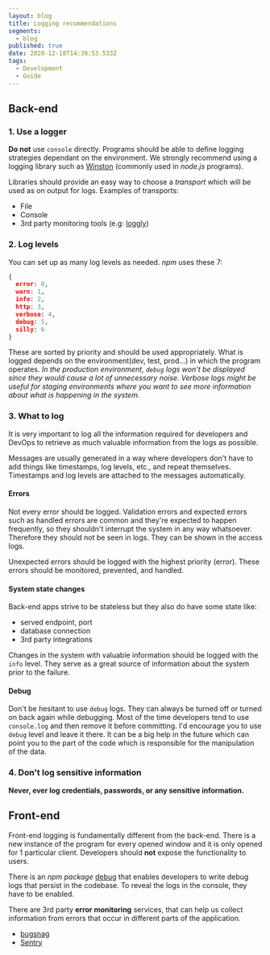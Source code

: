 ```yaml
---
layout: blog
title: Logging recommendations
segments:
  - blog
published: true
date: 2020-12-18T14:39:53.533Z
tags:
  - Development
  - Guide
---
```

## Back-end

### 1. Use a logger

**Do not** use `console` directly. Programs should be able to define logging strategies dependant on the environment.
We strongly recommend using a logging library such as [Winston](https://github.com/winstonjs/winston) (commonly used in _node.js_ programs).

Libraries should provide an easy way to choose a _transport_ which will be used as on output for logs.
Examples of transports:

- File
- Console
- 3rd party monitoring tools (e.g: [loggly](https://www.loggly.com/))

### 2. Log levels

You can set up as many log levels as needed.
_npm_ uses these 7:

```json
{
  error: 0,
  warn: 1,
  info: 2,
  http: 3,
  verbose: 4,
  debug: 5,
  silly: 6
}
```

These are sorted by priority and should be used appropriately.
What is logged depends on the environment(dev, test, prod...) in which the program operates.
_In the production environment, `debug` logs won't be displayed since they would cause a lot of unnecessary noise._
_Verbose logs might be useful for staging environments where you want to see more information about what is happening in the system._

### 3. What to log

It is very important to log all the information required for developers and DevOps to retrieve as much valuable information from the logs as possible.

Messages are usually generated in a way where developers don't have to add things like timestamps, log levels, etc., and repeat themselves.
Timestamps and log levels are attached to the messages automatically.

#### Errors

Not every error should be logged.
Validation errors and expected errors such as handled errors
are common and they're expected to happen frequently, so they shouldn't interrupt the system in any way whatsoever.
Therefore they should not be seen in logs. They can be shown in the access logs.

Unexpected errors should be logged with the highest priority (error). These errors should be monitored, prevented, and handled.

#### System state changes

Back-end apps strive to be stateless but they also do have some state like:

- served endpoint, port
- database connection
- 3rd party integrations

Changes in the system with valuable information should be logged with the `info` level. They serve as a great source of information about the system prior to the failure.

#### Debug

Don't be hesitant to use `debug` logs. They can always be turned off or turned on back again while debugging.
Most of the time developers tend to use `console.log` and then remove it before committing.
I'd encourage you to use `debug` level and leave it there.
It can be a big help in the future which can point you to the part of the code which is responsible for the manipulation of the data.

### 4. Don't log sensitive information

**Never, ever log credentials, passwords, or any sensitive information.**

## Front-end

Front-end logging is fundamentally different from the back-end.
There is a new instance of the program for every opened window and it is only opened for 1 particular client.
Developers should **not** expose the functionality to users.

There is an _npm package_ [debug](https://www.npmjs.com/package/debug) that
enables developers to write debug logs that persist in the codebase.
To reveal the logs in the console, they have to be enabled.

There are 3rd party **error monitoring** services, that can help us collect information from errors that occur in different parts of the application.

- [bugsnag](https://www.bugsnag.com/)
- [Sentry](https://sentry.io/welcome/)
